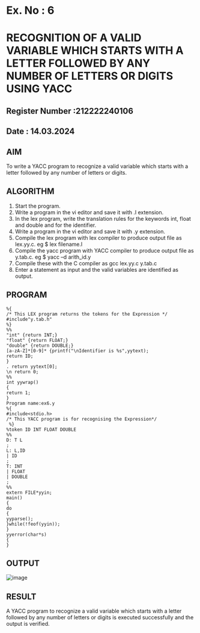 # Ex. No : 6	
# RECOGNITION OF A VALID VARIABLE WHICH STARTS WITH A LETTER FOLLOWED BY ANY NUMBER OF LETTERS OR DIGITS USING YACC
## Register Number :212222240106
## Date : 14.03.2024

## AIM   
To write a YACC program to recognize a valid variable which starts with a letter followed by any number of letters or digits.

## ALGORITHM
1.	Start the program.
2.	Write a program in the vi editor and save it with .l extension.
3.	In the lex program, write the translation rules for the keywords int, float and double and for the identifier.
4.	Write a program in the vi editor and save it with .y extension.
5.	Compile the lex program with lex compiler to produce output file as lex.yy.c. eg $ lex filename.l
6.	Compile the yacc program with YACC compiler to produce output file as y.tab.c. eg $ yacc –d arith_id.y
7.	Compile these with the C compiler as gcc lex.yy.c y.tab.c
8.	Enter a statement as input and the valid variables are identified as output.

## PROGRAM
```
%{
/* This LEX program returns the tokens for the Expression */
#include"y.tab.h"
%}
%%
"int" {return INT;}
"float" {return FLOAT;}
"double" {return DOUBLE;}
[a-zA-Z]*[0-9]* {printf("\nIdentifier is %s",yytext);
return ID;
}
. return yytext[0];
\n return 0;
%%
int yywrap()
{
return 1;
}
Program name:ex6.y
%{
#include<stdio.h>
/* This YACC program is for recognising the Expression*/
 %}
%token ID INT FLOAT DOUBLE
%%
D: T L
;
L: L,ID
| ID
;
T: INT
| FLOAT
| DOUBLE
;
%%
extern FILE*yyin;
main()
{
do
{
yyparse();
}while(!feof(yyin));
}
yyerror(char*s)
{
}
```

## OUTPUT 
![image](https://github.com/Lakshmipriya2005/19CS409-Compiler-Design-Lab/assets/115525361/fdf8f467-8cf3-45fe-9084-283fddf360f1)

## RESULT
A  YACC program to recognize a valid variable which starts with a letter followed by any number of letters or digits is executed successfully and the output is verified.


